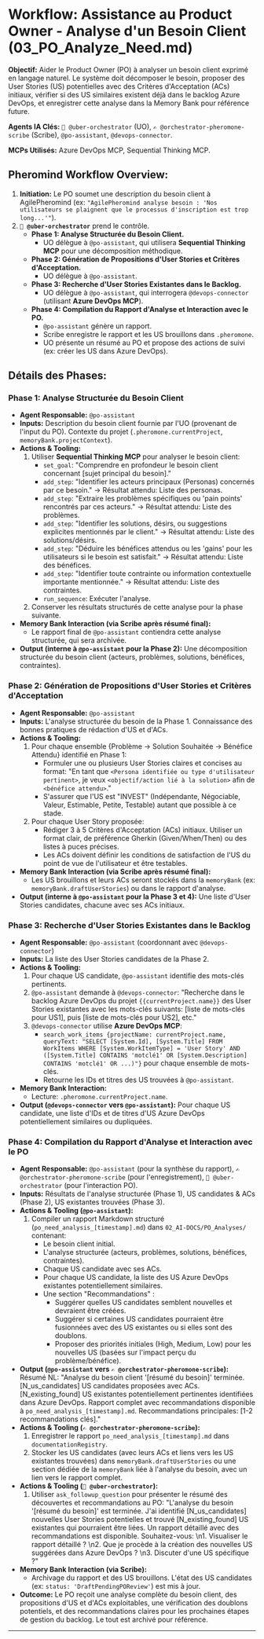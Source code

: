 # Workflow: Assistance au Product Owner - Analyse d'un Besoin Client (03_PO_Analyze_Need.md)

**Objectif:** Aider le Product Owner (PO) à analyser un besoin client exprimé en langage naturel. Le système doit décomposer le besoin, proposer des User Stories (US) potentielles avec des Critères d'Acceptation (ACs) initiaux, vérifier si des US similaires existent déjà dans le backlog Azure DevOps, et enregistrer cette analyse dans la Memory Bank pour référence future.

**Agents IA Clés:** `🧐 @uber-orchestrator` (UO), `✍️ @orchestrator-pheromone-scribe` (Scribe), `@po-assistant`, `@devops-connector`.

**MCPs Utilisés:** Azure DevOps MCP, Sequential Thinking MCP.

## Pheromind Workflow Overview:

1.  **Initiation:** Le PO soumet une description du besoin client à AgilePheromind (ex: `"AgilePheromind analyse besoin : 'Nos utilisateurs se plaignent que le processus d'inscription est trop long...'"`).
2.  **`🧐 @uber-orchestrator`** prend le contrôle.
    *   **Phase 1: Analyse Structurée du Besoin Client.**
        *   UO délègue à `@po-assistant`, qui utilisera **Sequential Thinking MCP** pour une décomposition méthodique.
    *   **Phase 2: Génération de Propositions d'User Stories et Critères d'Acceptation.**
        *   UO délègue à `@po-assistant`.
    *   **Phase 3: Recherche d'User Stories Existantes dans le Backlog.**
        *   UO délègue à `@po-assistant`, qui interrogera `@devops-connector` (utilisant **Azure DevOps MCP**).
    *   **Phase 4: Compilation du Rapport d'Analyse et Interaction avec le PO.**
        *   `@po-assistant` génère un rapport.
        *   Scribe enregistre le rapport et les US brouillons dans `.pheromone`.
        *   UO présente un résumé au PO et propose des actions de suivi (ex: créer les US dans Azure DevOps).

## Détails des Phases:

### Phase 1: Analyse Structurée du Besoin Client
*   **Agent Responsable:** `@po-assistant`
*   **Inputs:** Description du besoin client fournie par l'UO (provenant de l'input du PO). Contexte du projet (`.pheromone.currentProject`, `memoryBank.projectContext`).
*   **Actions & Tooling:**
    1.  Utiliser **Sequential Thinking MCP** pour analyser le besoin client:
        *   `set_goal`: "Comprendre en profondeur le besoin client concernant [sujet principal du besoin]."
        *   `add_step`: "Identifier les acteurs principaux (Personas) concernés par ce besoin." -> Résultat attendu: Liste des personas.
        *   `add_step`: "Extraire les problèmes spécifiques ou 'pain points' rencontrés par ces acteurs." -> Résultat attendu: Liste des problèmes.
        *   `add_step`: "Identifier les solutions, désirs, ou suggestions explicites mentionnés par le client." -> Résultat attendu: Liste des solutions/désirs.
        *   `add_step`: "Déduire les bénéfices attendus ou les 'gains' pour les utilisateurs si le besoin est satisfait." -> Résultat attendu: Liste des bénéfices.
        *   `add_step`: "Identifier toute contrainte ou information contextuelle importante mentionnée." -> Résultat attendu: Liste des contraintes.
        *   `run_sequence`: Exécuter l'analyse.
    2.  Conserver les résultats structurés de cette analyse pour la phase suivante.
*   **Memory Bank Interaction (via Scribe après résumé final):**
    *   Le rapport final de `@po-assistant` contiendra cette analyse structurée, qui sera archivée.
*   **Output (interne à `@po-assistant` pour la Phase 2):** Une décomposition structurée du besoin client (acteurs, problèmes, solutions, bénéfices, contraintes).

### Phase 2: Génération de Propositions d'User Stories et Critères d'Acceptation
*   **Agent Responsable:** `@po-assistant`
*   **Inputs:** L'analyse structurée du besoin de la Phase 1. Connaissance des bonnes pratiques de rédaction d'US et d'ACs.
*   **Actions & Tooling:**
    1.  Pour chaque ensemble {Problème -> Solution Souhaitée -> Bénéfice Attendu} identifié en Phase 1:
        *   Formuler une ou plusieurs User Stories claires et concises au format: "En tant que `<Persona identifiée ou type d'utilisateur pertinent>`, je veux `<objectif/action lié à la solution>` afin de `<bénéfice attendu>`."
        *   S'assurer que l'US est "INVEST" (Indépendante, Négociable, Valeur, Estimable, Petite, Testable) autant que possible à ce stade.
    2.  Pour chaque User Story proposée:
        *   Rédiger 3 à 5 Critères d'Acceptation (ACs) initiaux. Utiliser un format clair, de préférence Gherkin (Given/When/Then) ou des listes à puces précises.
        *   Les ACs doivent définir les conditions de satisfaction de l'US du point de vue de l'utilisateur et être testables.
*   **Memory Bank Interaction (via Scribe après résumé final):**
    *   Les US brouillons et leurs ACs seront stockés dans la `memoryBank` (ex: `memoryBank.draftUserStories`) ou dans le rapport d'analyse.
*   **Output (interne à `@po-assistant` pour la Phase 3 et 4):** Une liste d'User Stories candidates, chacune avec ses ACs initiaux.

### Phase 3: Recherche d'User Stories Existantes dans le Backlog
*   **Agent Responsable:** `@po-assistant` (coordonnant avec `@devops-connector`)
*   **Inputs:** La liste des User Stories candidates de la Phase 2.
*   **Actions & Tooling:**
    1.  Pour chaque US candidate, `@po-assistant` identifie des mots-clés pertinents.
    2.  `@po-assistant` demande à `@devops-connector`: "Recherche dans le backlog Azure DevOps du projet `{{currentProject.name}}` des User Stories existantes avec les mots-clés suivants: [liste de mots-clés pour US1], puis [liste de mots-clés pour US2], etc."
    3.  `@devops-connector` utilise **Azure DevOps MCP**:
        *   `search_work_items {projectName: currentProject.name, queryText: "SELECT [System.Id], [System.Title] FROM WorkItems WHERE [System.WorkItemType] = 'User Story' AND ([System.Title] CONTAINS 'motclé1' OR [System.Description] CONTAINS 'motclé1' OR ...)"}` pour chaque ensemble de mots-clés.
        *   Retourne les IDs et titres des US trouvées à `@po-assistant`.
*   **Memory Bank Interaction:**
    *   Lecture: `.pheromone.currentProject.name`.
*   **Output (`@devops-connector` vers `@po-assistant`):** Pour chaque US candidate, une liste d'IDs et de titres d'US Azure DevOps potentiellement similaires ou dupliquées.

### Phase 4: Compilation du Rapport d'Analyse et Interaction avec le PO
*   **Agent Responsable:** `@po-assistant` (pour la synthèse du rapport), `✍️ @orchestrator-pheromone-scribe` (pour l'enregistrement), `🧐 @uber-orchestrator` (pour l'interaction PO).
*   **Inputs:** Résultats de l'analyse structurée (Phase 1), US candidates & ACs (Phase 2), US existantes trouvées (Phase 3).
*   **Actions & Tooling (`@po-assistant`):**
    1.  Compiler un rapport Markdown structuré (`po_need_analysis_[timestamp].md`) dans `02_AI-DOCS/PO_Analyses/` contenant:
        *   Le besoin client initial.
        *   L'analyse structurée (acteurs, problèmes, solutions, bénéfices, contraintes).
        *   Chaque US candidate avec ses ACs.
        *   Pour chaque US candidate, la liste des US Azure DevOps existantes potentiellement similaires.
        *   Une section "Recommandations" :
            *   Suggérer quelles US candidates semblent nouvelles et devraient être créées.
            *   Suggérer si certaines US candidates pourraient être fusionnées avec des US existantes ou si elles sont des doublons.
            *   Proposer des priorités initiales (High, Medium, Low) pour les nouvelles US (basées sur l'impact perçu du problème/bénéfice).
*   **Output (`@po-assistant` vers `✍️ @orchestrator-pheromone-scribe`):** Résumé NL: "Analyse du besoin client '[résumé du besoin]' terminée. [N_us_candidates] US candidates proposées avec ACs. [N_existing_found] US existantes potentiellement pertinentes identifiées dans Azure DevOps. Rapport complet avec recommandations disponible à `po_need_analysis_[timestamp].md`. Recommandations principales: [1-2 recommandations clés]."
*   **Actions & Tooling (`✍️ @orchestrator-pheromone-scribe`):**
    1.  Enregistrer le rapport `po_need_analysis_[timestamp].md` dans `documentationRegistry`.
    2.  Stocker les US candidates (avec leurs ACs et liens vers les US existantes trouvées) dans `memoryBank.draftUserStories` ou une section dédiée de la `memoryBank` liée à l'analyse du besoin, avec un lien vers le rapport complet.
*   **Actions & Tooling (`🧐 @uber-orchestrator`):**
    1.  Utiliser `ask_followup_question` pour présenter le résumé des découvertes et recommandations au PO: "L'analyse du besoin '[résumé du besoin]' est terminée. J'ai identifié [N_us_candidates] nouvelles User Stories potentielles et trouvé [N_existing_found] US existantes qui pourraient être liées. Un rapport détaillé avec des recommandations est disponible. Souhaitez-vous: \n1. Visualiser le rapport détaillé ? \n2. Que je procède à la création des nouvelles US suggérées dans Azure DevOps ? \n3. Discuter d'une US spécifique ?"
*   **Memory Bank Interaction (via Scribe):**
    *   Archivage du rapport et des US brouillons. L'état des US candidates (ex: `status: 'DraftPendingPOReview'`) est mis à jour.
*   **Outcome:** Le PO reçoit une analyse complète du besoin client, des propositions d'US et d'ACs exploitables, une vérification des doublons potentiels, et des recommandations claires pour les prochaines étapes de gestion du backlog. Le tout est archivé pour référence.

---
